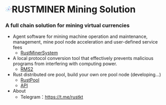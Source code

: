 # <img src="./image/ktlogo.gif" alt="Logo" width="20">RUSTMINER Mining Solution

### A full chain solution for mining virtual currencies

<ul>
    <li>
        Agent software for mining machine operation and maintenance, management, mine pool node acceleration and user-defined service fees
        <ul>
            <li>
                <a href="https://github.com/EvilGenius-dot/RustMinerSystem" target="_blank">RustMinerSystem</a>
            </li>
        </ul>
    </li>
    <li>
        A local protocol conversion tool that effectively prevents malicious programs from interfering with computing power.
        <ul>
            <li>
                <a href="https://github.com/EvilGenius-dot/RMS" target="_blank">RMS2</a>
            </li>
        </ul>
    </li>
    <li>
        Rust distributed ore pool, build your own ore pool node (developing...)
        <ul>
            <li>
                <a href="https://rustminersystem.gitbook.io/rustminersystem/zi-jian-kuang-chi-jie-dian/cheng-wei-kuang-chi-jie-dian" target="_blank">
                    RustPool
                </a>
            </li>
            <li>
                <a href="https://app.gitbook.com/o/pfN2ar9xHCUwr1hvPOaW/s/vloF7G6sH3tpG6N1g75q/~/changes/31/zi-jian-kuang-chi-jie-dian/kuang-chi-jie-dian-yong-hu-duan-api/api-shi-yong-zhu-yi-shi-xiang" target="_blank">
                    API
                </a>
            </li>
        </ul>
    </li>
    <li>
        About
        <ul>
            <li>Telegram：<a href="https://t.me/rustkt">https://t.me/rustkt</a></p></li>
        </ul>
    </li>
</ul>
